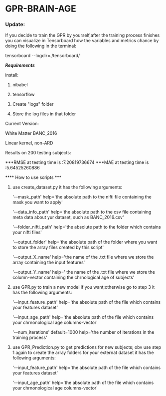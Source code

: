 # GPR-BRAIN-AGE

### Update:

If you decide to train the GPR by yourself,after the training process finishes you can visualize in Tensorboard how the variables and metrics chance by doing the following in the terminal:

tensorboard --logdir=./tensorboard/



***Requirements***

install:
1. nibabel
2. tensorflow

1. Create "logs" folder
2. Store the log files in that folder

Current Version:

White Matter BANC_2016

Linear kernel, non-ARD

Results on 200 testing subjects:

***RMSE at testing time is :7.20819736674
***MAE at testing time is :5.64525260886


**** How to use scripts ***

1. use create_dataset.py
it has the following arguments:

	'--mask_path' help='the absolute path to the nifti file containing the mask you want to apply'
	
	'--data_info_path' help='the absolute path to the csv file containing meta data about yur dataset, such as BANC_2016.csv'
	
	'--folder_nifti_path' help='the absolute path to the folder which contains your nifti files'
	
	'--output_folder' help='the absolute path of the folder where you want to store the array files created by this script'
	
	'--output_X_name' help='the name of the .txt file where we store the array containing the input features'
	
	'--output_Y_name' help=' the name of the .txt file where we store the column-vector containing the chrnological age of subjects'

2. use GPR.py to train a new model if you want;otherwise go to step 3
it has the following arguments:

	'--input_feature_path' help='the absolute path of the file which contains your features dataset'
	
	'--input_age_path' help='the absolute path of the file which contains your chrnonological age columns-vector'
	
	'--num_iterations' default=1000 help='the number of iterations in the training process' 

3. use GPR_Prediction.py to get predictions for new subjects; obv use step 1 again to create the array folders for your externat dataset
it has the following arguments:

	'--input_feature_path' help='the absolute path of the file which contains your features dataset'
	
	'--input_age_path' help='the absolute path of the file which contains your chrnonological age columns-vector'
	






